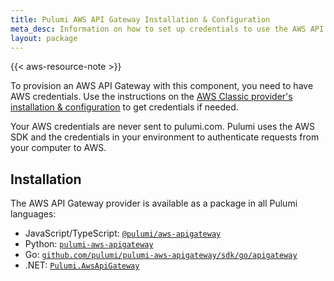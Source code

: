 ```yaml
---
title: Pulumi AWS API Gateway Installation & Configuration
meta_desc: Information on how to set up credentials to use the AWS API Gateway component.
layout: package
---
```


{{< aws-resource-note >}}

To provision an AWS API Gateway with this component, you need to have AWS credentials. Use the instructions on the [AWS Classic provider's installation & configuration](/registry/packages/aws/installation-configuration) to get credentials if needed.

Your AWS credentials are never sent to pulumi.com. Pulumi uses the AWS SDK and the credentials in your environment to authenticate requests from your computer to AWS.

## Installation

The AWS API Gateway provider is available as a package in all Pulumi languages:

* JavaScript/TypeScript: [`@pulumi/aws-apigateway`](https://www.npmjs.com/package/@pulumi/aws-apigateway)
* Python: [`pulumi-aws-apigateway`](https://pypi.org/project/pulumi-aws-apigateway/)
* Go: [`github.com/pulumi/pulumi-aws-apigateway/sdk/go/apigateway`](https://github.com/pulumi/pulumi-aws-apigateway)
* .NET: [`Pulumi.AwsApiGateway`](https://www.nuget.org/packages/Pulumi.AwsApiGateway)
